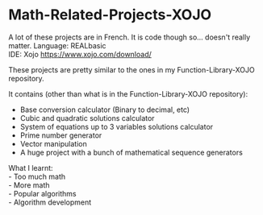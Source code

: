 # Math-Related-Projects-XOJO

A lot of these projects are in French. It is code though so... doesn't really matter.
Language: REALbasic  
IDE: Xojo https://www.xojo.com/download/    

These projects are pretty similar to the ones in my Function-Library-XOJO repository.  

It contains (other than what is in the Function-Library-XOJO repository):   
  - Base conversion calculator (Binary to decimal, etc)  
  - Cubic and quadratic solutions calculator   
  - System of equations up to 3 variables solutions calculator   
  - Prime number generator   
  - Vector manipulation  
  - A huge project with a bunch of mathematical sequence generators  
  
  What I learnt:  
    - Too much math   
    - More  math     
    - Popular algorithms    
    - Algorithm development
   
   

